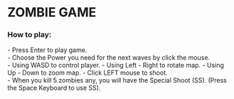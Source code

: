 <h1> ZOMBIE GAME </h1>

<h3> How to play: </h3>
 - Press Enter to play game. <br>
 - Choose the Power you need for the next waves by click the mouse.<br>
 - Using WASD to control player.
 - Using Left - Right to rotate map.
 - Using Up - Down to zoom map.
 - Click LEFT mouse to shoot.<br>
 - When you kill 5 zombies any, you will have the Special Shoot (SS). (Press the Space Keyboard to use SS).
